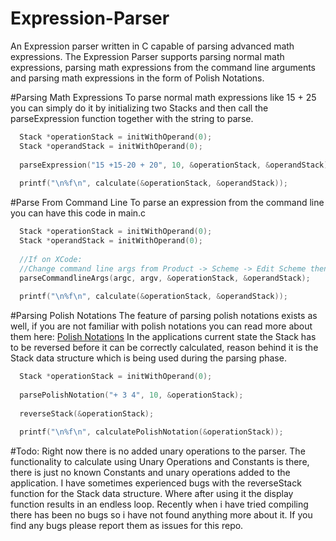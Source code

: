 # Expression-Parser
An Expression parser written in C capable of parsing advanced math expressions.
The Expression Parser supports parsing normal math expressions, parsing math expressions
from the command line arguments and parsing math expressions in the form of Polish Notations.

#Parsing Math Expressions
To parse normal math expressions like 15 + 25 you can simply do it by initializing 
two Stacks and then call the parseExpression function together with the string to parse.
```c
  Stack *operationStack = initWithOperand(0);
  Stack *operandStack = initWithOperand(0);
    
  parseExpression("15 +15-20 + 20", 10, &operationStack, &operandStack);
  
  printf("\n%f\n", calculate(&operationStack, &operandStack));
```

#Parse From Command Line
To parse an expression from the command line you can have this code in main.c
```c
  Stack *operationStack = initWithOperand(0);
  Stack *operandStack = initWithOperand(0);
  
  //If on XCode: 
  //Change command line args from Product -> Scheme -> Edit Scheme then Arguments
  parseCommandlineArgs(argc, argv, &operationStack, &operandStack);
  
  printf("\n%f\n", calculate(&operationStack, &operandStack));
```

#Parsing Polish Notations
The feature of parsing polish notations exists as well, if you are not familiar with
polish notations you can read more about them here: [Polish Notations](https://en.wikipedia.org/wiki/Polish_notation)
In the applications current state the Stack has to be reversed before it can be correctly calculated,
reason behind it is the Stack data structure which is being used during the parsing phase.
```c
  Stack *operationStack = initWithOperand(0);
  
  parsePolishNotation("+ 3 4", 10, &operationStack);
  
  reverseStack(&operationStack);
  
  printf("\n%f\n", calculatePolishNotation(&operationStack));
```

#Todo:
Right now there is no added unary operations to the parser. The functionality to calculate using Unary
Operations and Constants is there, there is just no known Constants and unary operations added to the
application.
I have sometimes experienced bugs with the reverseStack function for the Stack data structure. Where 
after using it the display function results in an endless loop.
Recently when i have tried compiling there has been no bugs so i have not found anything more about it.
If you find any bugs please report them as issues for this repo.
